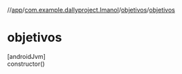 //[app](../../../index.md)/[com.example.dallyproject.Imanol](../index.md)/[objetivos](index.md)/[objetivos](objetivos.md)

# objetivos

[androidJvm]\
constructor()
